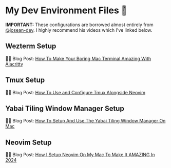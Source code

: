 # My Dev Environment Files 🚀

**IMPORTANT:** These configurations are borrowed almost entirely from [@josean-dev](https://github.com/josean-dev). I highly recommend his videos which I've linked below. 

## Wezterm Setup

✍🏼 Blog Post: [How To Make Your Boring Mac Terminal Amazing With Alacritty](https://josean.com/posts/how-to-setup-alacritty-terminal)


## Tmux Setup

✍🏼 Blog Post: [How To Use and Configure Tmux Alongside Neovim](https://josean.com/posts/tmux-setup)

## Yabai Tiling Window Manager Setup

✍🏼 Blog Post: [How To Setup And Use The Yabai Tiling Window Manager On Mac](https://josean.com/posts/yabai-setup)


## Neovim Setup

✍🏼 Blog Post: [How I Setup Neovim On My Mac To Make It AMAZING In 2024](https://josean.com/posts/how-to-setup-neovim-2024)
